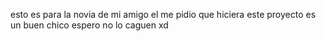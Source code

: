 esto es para la novia de mi amigo
el me pidio que hiciera este proyecto
es un buen chico espero no lo caguen xd
